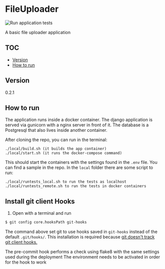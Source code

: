 # FileUploader
![Run application tests](https://github.com/aless10/FileUploader/workflows/Run%20application%20tests/badge.svg)


A basic file uploader application

## TOC

* [Version](#version)
* [How to run](#how-to-run)

## Version

0.2.1

## How to run

The application runs inside a docker container. The django application is served via gunicorn with a nginx server in front of it.
The database is a Postgresql that also lives inside another container.

After cloning the repo, you can run in the terminal:
    
    ./local/build.sh (it builds the app container)
    ./local/start.sh (it runs the docker-compose command)

This should start the containers with the settings found in the ``.env`` file.
You can find a sample in the repo.
In the ``local`` folder there are some script to run:
    
    ./local/runtests_local.sh to run the tests as localhost
    ./local/runtests_remote.sh to run the tests in docker containers

## Install git client Hooks

1. Open with a terminal and run
```bash
$ git config core.hooksPath git-hooks
```

The command above set git to use hooks saved in `git-hooks` instead of the default `.git/hooks/`.
This installation is required because [git doesn't track git client hooks.](https://git-scm.com/book/en/v2/Customizing-Git-Git-Hooks)

The pre-commit hook performs a check using flake8 with the same settings used during the deployment
The environment needs to be activated in order for the hook to work
